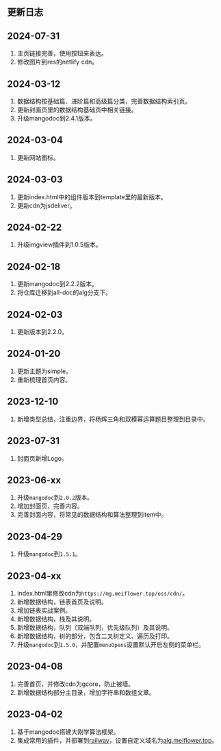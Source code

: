 ## 更新日志
## 2024-07-31
1. 主页链接完善，使用按钮来表达。
2. 修改图片到res的netlify cdn。

## 2024-03-12
1. 数据结构按基础篇、进阶篇和高级篇分类，完善数据结构索引页。
2. 更新封面页里的数据结构基础页中相关链接。
3. 升级mangodoc到2.4.1版本。

## 2024-03-04
1. 更新网站图标。

## 2024-03-03
1. 更新index.html中的组件版本到template里的最新版本。
2. 更新cdn为jsdeliver。

## 2024-02-22
1. 升级imgview插件到1.0.5版本。

## 2024-02-18
1. 更新mangodoc到2.2.2版本。
2. 将仓库迁移到all-doc的alg分支下。
## 2024-02-03
1. 更新版本到2.2.0。

## 2024-01-20
1. 更新主题为simple。
2. 重新梳理首页内容。

## 2023-12-10

1.  新增类型总结，注重边界，将杨辉三角和双模幂运算题目整理到目录中。

## 2023-07-31

1.  封面页新增Logo。

## 2023-06-xx

1.  升级`mangodoc`到`2.0.2`版本。
2.  增加封面页，完善内容。
3.  完善封面内容，将常见的数据结构和算法整理到item中。

## 2023-04-29

1.  升级`mangodoc`到`1.5.1`。

## 2023-04-xx

1.  index.html里修改cdn为`https://mg.meiflower.top/oss/cdn/`。
2.  新增数据结构，链表首页及说明。
3.  增加链表实战案例。
4.  新增数据结构，栈及其说明。
5.  新增数据结构，队列（双端队列，优先级队列）及其说明。
6.  新增数据结构，树的部分，包含二叉树定义、遍历及打印。
7.  升级`mangodoc`到`1.5.0`，并配置`menuOpens`设置默认开启左侧的菜单栏。

## 2023-04-08

1.  完善首页，并修改cdn为gcore，防止被墙。
2.  新增数据结构部分主目录，增加字符串和数组文章。

## 2023-04-02

1.  基于mangodoc搭建大刚学算法框架。
2.  集成常用的插件，并部署到[railway](https://railway.app/project/7655da15-e2e0-4334-aab8-44f7b3359402/service/a382a0c3-e53d-467e-8157-75af1446d267)，设置自定义域名为[alg.meiflower.top](alg.meiflower.top)。
